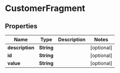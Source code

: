 

# CustomerFragment


## Properties

Name | Type | Description | Notes
------------ | ------------- | ------------- | -------------
**description** | **String** |  |  [optional]
**id** | **String** |  |  [optional]
**value** | **String** |  |  [optional]



